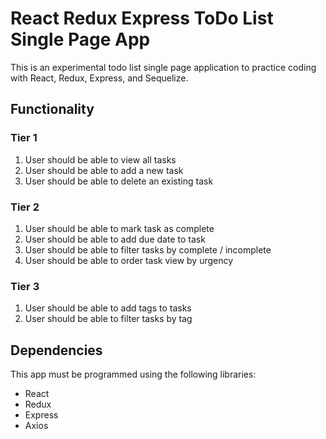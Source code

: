 # React Redux Express ToDo List Single Page App
This is an experimental todo list single page application to practice coding with React, Redux, Express, and Sequelize.

## Functionality

### Tier 1
1. User should be able to view all tasks
2. User should be able to add a new task
3. User should be able to delete an existing task

### Tier 2
1. User should be able to mark task as complete
2. User should be able to add due date to task
3. User should be able to filter tasks by complete / incomplete
4. User should be able to order task view by urgency

### Tier 3
1. User should be able to add tags to tasks
2. User should be able to filter tasks by tag

## Dependencies
This app must be programmed using the following libraries:

- React
- Redux
- Express
- Axios
